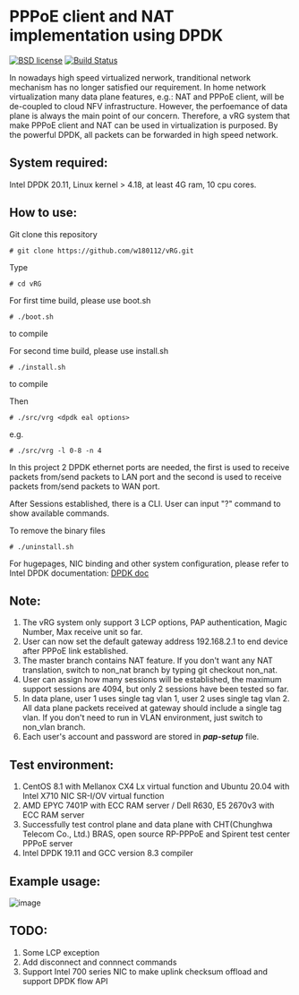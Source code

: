 # PPPoE client and NAT implementation using DPDK

[![BSD license](https://img.shields.io/badge/License-BSD-blue.svg)](https://opensource.org/licenses/BSD-3-Clause)
[![Build Status](https://travis-ci.com/w180112/vRG.svg?branch=master)](https://travis-ci.com/w180112/vRG)

In nowadays high speed virtualized nerwork, tranditional network mechanism has no longer satisfied our requirement. In home network virtualization many data plane features, e.g.: NAT and PPPoE client, will be de-coupled to cloud NFV infrastructure. However, the perfoemance of data plane is always the main point of our concern. Therefore, a vRG system that make PPPoE client and NAT can be used in virtualization is purposed. By the powerful DPDK, all packets can be forwarded in high speed network.

## System required:

Intel DPDK 20.11, Linux kernel > 4.18, at least 4G ram, 10 cpu cores.

## How to use:

Git clone this repository

	# git clone https://github.com/w180112/vRG.git

Type

	# cd vRG

For first time build, please use boot.sh

	# ./boot.sh

to compile

For second time build, please use install.sh

	# ./install.sh

to compile

Then

	# ./src/vrg <dpdk eal options>

e.g.

	# ./src/vrg -l 0-8 -n 4

In this project 2 DPDK ethernet ports are needed, the first is used to receive packets from/send packets to LAN port and the second is used to receive packets from/send packets to WAN port.

After Sessions established, there is a CLI. User can input "?" command to show available commands.

To remove the binary files

	# ./uninstall.sh

For hugepages, NIC binding and other system configuration, please refer to Intel DPDK documentation: [DPDK doc](http://doc.dpdk.org/guides/linux_gsg/)

## Note:

1. The vRG system only support 3 LCP options, PAP authentication, Magic Number, Max receive unit so far.
2. User can now set the default gateway address 192.168.2.1 to end device after PPPoE link established.
3. The master branch contains NAT feature. If you don't want any NAT translation, switch to non_nat branch by typing git checkout non_nat.
4. User can assign how many sessions will be established, the maximum support sessions are 4094, but only 2 sessions have been tested so far.
5. In data plane, user 1 uses single tag vlan 1, user 2 uses single tag vlan 2. All data plane packets received at gateway should include a single tag vlan. If you don't need to run in VLAN environment, just switch to non_vlan branch.
6. Each user's account and password are stored in ***pap-setup*** file.

## Test environment:

1. CentOS 8.1 with Mellanox CX4 Lx virtual function and Ubuntu 20.04 with Intel X710 NIC SR-I/OV virtual function
2. AMD EPYC 7401P with ECC RAM server / Dell R630, E5 2670v3 with ECC RAM server
3. Successfully test control plane and data plane with CHT(Chunghwa Telecom Co., Ltd.) BRAS, open source RP-PPPoE and Spirent test center PPPoE server
4. Intel DPDK 19.11 and GCC version 8.3 compiler

## Example usage:

![image](https://github.com/w180112/vRG/blob/master/topo.png)

## TODO:

1. Some LCP exception
2. Add disconnect and connnect commands
3. Support Intel 700 series NIC to make uplink checksum offload and support DPDK flow API
